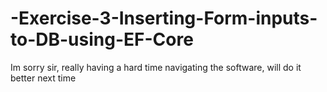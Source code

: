 # -Exercise-3-Inserting-Form-inputs-to-DB-using-EF-Core
Im sorry sir, really having a hard time navigating the software, will do it better next time
